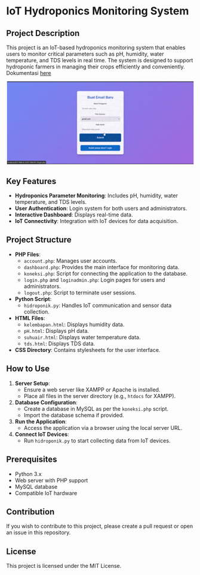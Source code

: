 # IoT Hydroponics Monitoring System

## Project Description

This project is an IoT-based hydroponics monitoring system that enables users to monitor critical parameters such as pH, humidity, water temperature, and TDS levels in real time. The system is designed to support hydroponic farmers in managing their crops efficiently and conveniently. Dokumentasi [here](https://docs.google.com/document/d/1InskTcacH38CUNy5jcr9j0o9Ob-vJ__HIbuv-F-01d8/edit?usp=sharing)


 <div> <center><img src="pixelard.gif" alt="Deskripsi GTF" width="500"></center> </div>

## Key Features

- **Hydroponics Parameter Monitoring**: Includes pH, humidity, water temperature, and TDS levels.
- **User Authentication**: Login system for both users and administrators.
- **Interactive Dashboard**: Displays real-time data.
- **IoT Connectivity**: Integration with IoT devices for data acquisition.

## Project Structure

- **PHP Files**:
  - `account.php`: Manages user accounts.
  - `dashboard.php`: Provides the main interface for monitoring data.
  - `koneksi.php`: Script for connecting the application to the database.
  - `login.php` and `loginadmin.php`: Login pages for users and administrators.
  - `logout.php`: Script to terminate user sessions.
- **Python Script**:
  - `hidroponik.py`: Handles IoT communication and sensor data collection.
- **HTML Files**:
  - `kelembapan.html`: Displays humidity data.
  - `pH.html`: Displays pH data.
  - `suhuair.html`: Displays water temperature data.
  - `tds.html`: Displays TDS data.
- **CSS Directory**: Contains stylesheets for the user interface.

## How to Use

1. **Server Setup**:
   - Ensure a web server like XAMPP or Apache is installed.
   - Place all files in the server directory (e.g., `htdocs` for XAMPP).
2. **Database Configuration**:
   - Create a database in MySQL as per the `koneksi.php` script.
   - Import the database schema if provided.
3. **Run the Application**:
   - Access the application via a browser using the local server URL.
4. **Connect IoT Devices**:
   - Run `hidroponik.py` to start collecting data from IoT devices.

## Prerequisites

- Python 3.x
- Web server with PHP support
- MySQL database
- Compatible IoT hardware

## Contribution

If you wish to contribute to this project, please create a pull request or open an issue in this repository.

## License

This project is licensed under the MIT License.
